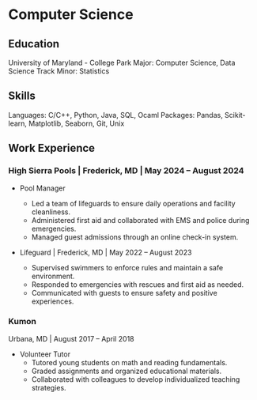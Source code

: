 # Computer Science

## Education
University of Maryland - College Park
Major: Computer Science, Data Science Track
Minor: Statistics

## Skills
Languages: C/C++, Python, Java, SQL, Ocaml
Packages: Pandas, Scikit-learn, Matplotlib, Seaborn, Git, Unix

## Work Experience
### High Sierra Pools  |  Frederick, MD  |  May 2024 – August 2024
+ Pool Manager								                                
  - Led a team of lifeguards to ensure daily operations and facility cleanliness.
  - Administered first aid and collaborated with EMS and police during emergencies.
  - Managed guest admissions through an online check-in system.
    
+ Lifeguard  |  Frederick, MD  |  May 2022 – August 2023
  - Supervised swimmers to enforce rules and maintain a safe environment.
  - Responded to emergencies with rescues and first aid as needed.
  - Communicated with guests to ensure safety and positive experiences.
    
### Kumon
Urbana, MD  |    August 2017 – April 2018
+ Volunteer Tutor							                               
  - Tutored young students on math and reading fundamentals.
  - Graded assignments and organized educational materials.
  - Collaborated with colleagues to develop individualized teaching strategies.
